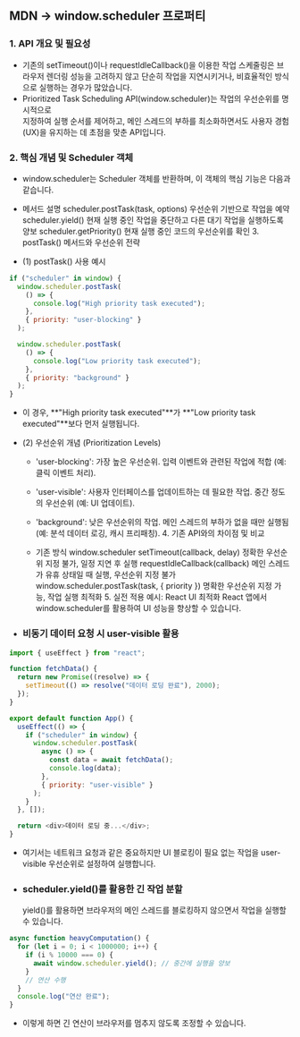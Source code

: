 ## MDN -> window.scheduler 프로퍼티

### 1. API 개요 및 필요성

- 기존의 setTimeout()이나 requestIdleCallback()을 이용한 작업 스케줄링은 브라우저 렌더링 성능을 고려하지 않고 단순히 작업을 지연시키거나, 비효율적인 방식으로 실행하는 경우가 많았습니다.
- Prioritized Task Scheduling API(window.scheduler)는 작업의 우선순위를 명시적으로 <br> 지정하여 실행 순서를 제어하고, 메인 스레드의 부하를 최소화하면서도 사용자 경험(UX)을 유지하는 데 초점을 맞춘 API입니다.

### 2. 핵심 개념 및 Scheduler 객체

- window.scheduler는 Scheduler 객체를 반환하며, 이 객체의 핵심 기능은 다음과 같습니다.

- 메서드 설명
  scheduler.postTask(task, options) 우선순위 기반으로 작업을 예약
  scheduler.yield() 현재 실행 중인 작업을 중단하고 다른 대기 작업을 실행하도록 양보
  scheduler.getPriority() 현재 실행 중인 코드의 우선순위를 확인 3. postTask() 메서드와 우선순위 전략

- (1) postTask() 사용 예시

```javascript
if ("scheduler" in window) {
  window.scheduler.postTask(
    () => {
      console.log("High priority task executed");
    },
    { priority: "user-blocking" }
  );

  window.scheduler.postTask(
    () => {
      console.log("Low priority task executed");
    },
    { priority: "background" }
  );
}
```

- 이 경우, **"High priority task executed"**가 **"Low priority task executed"**보다 먼저 실행됩니다.

- (2) 우선순위 개념 (Prioritization Levels)

  - 'user-blocking': 가장 높은 우선순위. 입력 이벤트와 관련된 작업에 적합 (예: 클릭 이벤트 처리).
  - 'user-visible': 사용자 인터페이스를 업데이트하는 데 필요한 작업. 중간 정도의 우선순위 (예: UI 업데이트).
  - 'background': 낮은 우선순위의 작업. 메인 스레드의 부하가 없을 때만 실행됨 (예: 분석 데이터 로깅, 캐시 프리패칭). 4. 기존 API와의 차이점 및 비교

  - 기존 방식 window.scheduler
    setTimeout(callback, delay) 정확한 우선순위 지정 불가, 일정 지연 후 실행
    requestIdleCallback(callback) 메인 스레드가 유휴 상태일 때 실행, 우선순위 지정 불가
    window.scheduler.postTask(task, { priority }) 명확한 우선순위 지정 가능, 작업 실행 최적화 5. 실전 적용 예시: React UI 최적화
    React 앱에서 window.scheduler를 활용하여 UI 성능을 향상할 수 있습니다.

- ### 비동기 데이터 요청 시 user-visible 활용

```javascript
import { useEffect } from "react";

function fetchData() {
  return new Promise((resolve) => {
    setTimeout(() => resolve("데이터 로딩 완료"), 2000);
  });
}

export default function App() {
  useEffect(() => {
    if ("scheduler" in window) {
      window.scheduler.postTask(
        async () => {
          const data = await fetchData();
          console.log(data);
        },
        { priority: "user-visible" }
      );
    }
  }, []);

  return <div>데이터 로딩 중...</div>;
}
```

- 여기서는 네트워크 요청과 같은 중요하지만 UI 블로킹이 필요 없는 작업을 user-visible 우선순위로 설정하여 실행합니다.

- ### scheduler.yield()를 활용한 긴 작업 분할 <br>
  yield()를 활용하면 브라우저의 메인 스레드를 블로킹하지 않으면서 작업을 실행할 수 있습니다.

```javascript
async function heavyComputation() {
  for (let i = 0; i < 1000000; i++) {
    if (i % 10000 === 0) {
      await window.scheduler.yield(); // 중간에 실행을 양보
    }
    // 연산 수행
  }
  console.log("연산 완료");
}
```

- 이렇게 하면 긴 연산이 브라우저를 멈추지 않도록 조정할 수 있습니다.
